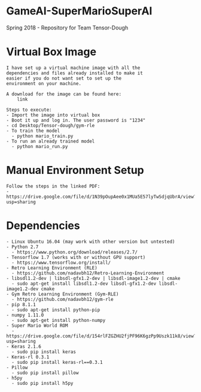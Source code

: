 # GameAI-SuperMarioSuperAI
Spring 2018 - Repository for Team Tensor-Dough

Virtual Box Image
=================
	I have set up a virtual machine image with all the 
	dependencies and files already installed to make it 
	easier if you do not want set to set up the 
	environment on your machine.

	A download for the image can be found here:
		link

	Steps to execute:
	- Import the image into virtual box
	- Boot it up and log in. The user password is "1234"
	- cd Desktop/Tensor-dough/gym-rle
	- To train the model
	  - python mario_train.py
	- To run an already trained model
	  - python mario_run.py


Manual Environment Setup
========================

	Follow the steps in the linked PDF:
	- https://drive.google.com/file/d/1N39pOupAee0x1MUa5E57lyTwSdjqUbrA/view?usp=sharing


Dependencies
============
	- Linux Ubuntu 16.04 (may work with other version but untested)
	- Python 2.7
	  - https://www.python.org/download/releases/2.7/
	- Tensorflow 1.7 (works with or without GPU support)
	  - https://www.tensorflow.org/install/
	- Retro Learning Environment (RLE)
	  - https://github.com/nadavbh12/Retro-Learning-Environment
	- libsdl1.2-dev | libsdl-gfx1.2-dev | libsdl-image1.2-dev | cmake
	  - sudo apt-get install libsdl1.2-dev libsdl-gfx1.2-dev libsdl-image1.2-dev cmake
	- Gym Retro Learning Environment (Gym-RLE)
	  - https://github.com/nadavbh12/gym-rle
	- pip 8.1.1
	  - sudo apt-get install python-pip
	- numpy 1.11.0
	  - sudo apt-get install python-numpy
	- Super Mario World ROM
	  - https://drive.google.com/file/d/154rlFZGZHU2fjPF96K6gzPp9Uszk11k8/view?usp=sharing
	- Keras 2.1.6
	  - sudo pip install keras
	- Keras-rl 0.3.1
	  - sudo pip install keras-rl==0.3.1
	- Pillow
	  - sudo pip install pillow
	- h5py
	  - sudo pip install h5py




